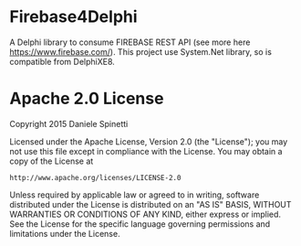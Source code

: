 # Firebase4Delphi 
A Delphi library to consume FIREBASE REST API (see more here https://www.firebase.com/). This project use System.Net library, so is compatible from DelphiXE8.

# Apache 2.0 License 
Copyright 2015 Daniele Spinetti

Licensed under the Apache License, Version 2.0 (the "License");
you may not use this file except in compliance with the License.
You may obtain a copy of the License at

    http://www.apache.org/licenses/LICENSE-2.0

Unless required by applicable law or agreed to in writing, software
distributed under the License is distributed on an "AS IS" BASIS,
WITHOUT WARRANTIES OR CONDITIONS OF ANY KIND, either express or implied.
See the License for the specific language governing permissions and
limitations under the License.